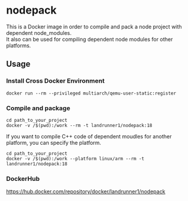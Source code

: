 # nodepack
This is a Docker image in order to compile and pack a node project with dependent node_modules.  
It also can be used for compiling dependent node modules for other platforms.

## Usage
### Install Cross Docker Environment
```
docker run --rm --privileged multiarch/qemu-user-static:register
```

### Compile and package
```
cd path_to_your_project
docker -v /$(pwd):/work --rm -t landrunner1/nodepack:18
```

If you want to compile C++ code of dependent moudles for another platform, you can specify the platform.
```
cd path_to_your_project
docker -v /$(pwd):/work --platform linux/arm --rm -t landrunner1/nodepack:18
```

### DockerHub
https://hub.docker.com/repository/docker/landrunner1/nodepack

